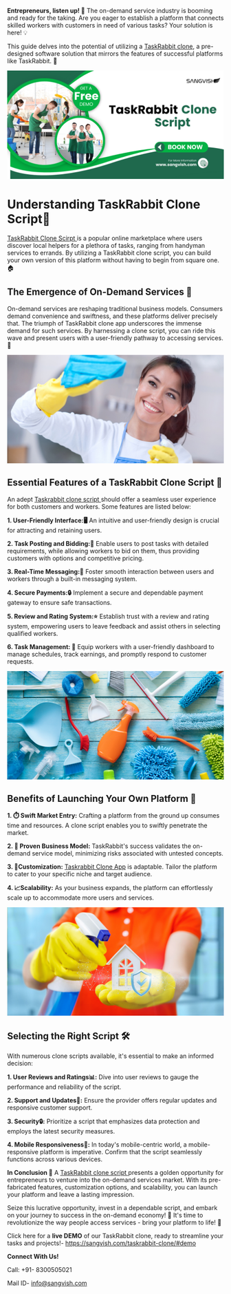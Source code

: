 **Entrepreneurs, listen up! 📢**
The on-demand service industry is booming and ready for the taking. Are you eager to establish a platform that connects skilled workers with customers in need of various tasks? Your solution is here! 💡

This guide delves into the potential of utilizing a [TaskRabbit clone](https://sangvish.com/taskrabbit-clone/), a pre-designed software solution that mirrors the features of successful platforms like TaskRabbit. 🔄

<div class="Box-sc-g0xbh4-0 iIZCet"><img alt=“taskrabbitclone.png" src="https://github.com/sangvishtechnologies/taskrabbit-clone/blob/main/images/Taskrabbit-clone.png" data-hpc="true" class="Box-sc-g0xbh4-0 kzRgrI"></div>

# Understanding TaskRabbit Clone Script📝
[TaskRabbit Clone Scirpt ](https://sangvish.com/taskrabbit-clone/)is a popular online marketplace where users discover local helpers for a plethora of tasks, ranging from handyman services to errands. By utilizing a TaskRabbit clone script, you can build your own version of this platform without having to begin from square one.🏠

## The Emergence of On-Demand Services 🚪
On-demand services are reshaping traditional business models. Consumers demand convenience and swiftness, and these platforms deliver precisely that. The triumph of TaskRabbit clone app underscores the immense demand for such services. By harnessing a clone script, you can ride this wave and present users with a user-friendly pathway to accessing services. 🌊

<div class="Box-sc-g0xbh4-0 iIZCet"><img alt=“taskrabbitclone.png" src="https://github.com/sangvishtechnologies/taskrabbit-clone/blob/main/images/taskrabbit-clone-app-development.png" data-hpc="true" class="Box-sc-g0xbh4-0 kzRgrI"></div>  

## Essential Features of a TaskRabbit Clone Script 🔑
An adept [Taskrabbit clone script ](https://sangvish.com/taskrabbit-clone/)should offer a seamless user experience for both customers and workers. Some features are listed below:

**1. User-Friendly Interface:🖥️** An intuitive and user-friendly design is crucial for attracting and retaining users. 

**2. Task Posting and Bidding:💼**  Enable users to post tasks with detailed requirements, while allowing workers to bid on them, thus providing customers with options and competitive pricing. 

**3. Real-Time Messaging:💬** Foster smooth interaction between users and workers through a built-in messaging system. 

**4. Secure Payments:🔒** Implement a secure and dependable payment gateway to ensure safe transactions.

**5. Review and Rating System:⭐** Establish trust with a review and rating system, empowering users to leave feedback and assist others in selecting qualified workers. 

**6. Task Management: 📅**  Equip workers with a user-friendly dashboard to manage schedules, track earnings, and promptly respond to customer requests.

<div class="Box-sc-g0xbh4-0 iIZCet"><img alt=“taskrabbitclone.png" src="https://github.com/sangvishtechnologies/taskrabbit-clone/blob/main/images/taskrabbit-clone-script.png" data-hpc="true" class="Box-sc-g0xbh4-0 kzRgrI"></div> 

## Benefits of Launching Your Own Platform 🌟
**1. ⏱️ Swift Market Entry:** Crafting a platform from the ground up consumes time and resources. A clone script enables you to swiftly penetrate the market. 

**2. 💼 Proven Business Model:** TaskRabbit's success validates the on-demand service model, minimizing risks associated with untested concepts.

**3. 🎨Customization:** [Taskrabbit Clone App](https://sangvish.com/taskrabbit-clone/) is adaptable. Tailor the platform to cater to your specific niche and target audience. 

**4. 📈Scalability:** As your business expands, the platform can effortlessly scale up to accommodate more users and services. 

<div class="Box-sc-g0xbh4-0 iIZCet"><img alt=“taskrabbitclone.png" src="https://github.com/sangvishtechnologies/taskrabbit-clone/blob/main/images/taskrabbit-clone-app.png" data-hpc="true" class="Box-sc-g0xbh4-0 kzRgrI"></div> 

## Selecting the Right Script 🛠️
With numerous clone scripts available, it's essential to make an informed decision:

**1. User Reviews and Ratings📊:** Dive into user reviews to gauge the performance and reliability of the script.

**2. Support and Updates🔄:** Ensure the provider offers regular updates and responsive customer support. 

**3. Security🔒:** Prioritize a script that emphasizes data protection and employs the latest security measures. 

**4. Mobile Responsiveness📱:** In today's mobile-centric world, a mobile-responsive platform is imperative. Confirm that the script seamlessly functions across various devices.

**In Conclusion 🎉**
A [TaskRabbit clone script ](https://sangvish.com/taskrabbit-clone/)presents a golden opportunity for entrepreneurs to venture into the on-demand services market. With its pre-fabricated features, customization options, and scalability, you can launch your platform and leave a lasting impression. 

Seize this lucrative opportunity, invest in a dependable script, and embark on your journey to success in the on-demand economy! 🚀 It's time to revolutionize the way people access services - bring your platform to life! 🌟

Click here for a **live DEMO** of our TaskRabbit clone, ready to streamline your tasks and projects!- https://sangvish.com/taskrabbit-clone/#demo

**Connect With Us!**

Call: +91- 8300505021

Mail ID-  [info@sangvish.com](mailto:info@sangvish.com)

